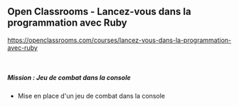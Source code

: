 ## Open Classrooms - Lancez-vous dans la programmation avec Ruby

https://openclassrooms.com/courses/lancez-vous-dans-la-programmation-avec-ruby

<br/>

##### Mission : Jeu de combat dans la console


* Mise en place d'un jeu de combat dans la console